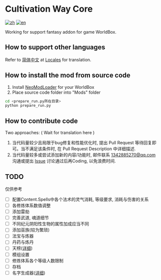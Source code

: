 # Cultivation Way Core

[![zh](https://img.shields.io/badge/zh-简体中文-red.svg)](README.md)
[![en](https://img.shields.io/badge/en-English-green.svg)](README.en.md)

Working for support fantasy addon for game WorldBox.

## How to support other languages

Refer to [简体中文](./Locales/cz.json) at [Locales](./Locales) for translation.

## How to install the mod from source code

1. Install [NeoModLoader](https://github.com/WorldBoxOpenMods/ModLoader/blob/master/README.en.md#how-to-install) for
   your WorldBox
2. Place source code folder into "Mods" folder

``` bash
cd <prepare_run.py所在目录>
python prepare_run.py
```

## How to contribute code

Two approaches: ( Wait for translation here )

1. 当代码量较少且局限于bug修复和性能优化时, 提出 Pull Request 等待回复即可。当不满足该条件时, 在 Pull Request Description
   中详细描述.
2. 当代码量较多或尝试添加新的内容/功能时, 邮件联系 <1342885270@qq.com>
   沟通或提出 [Issue](https://github.com/inmny/Cultivation-Way-Core/issues/new?assignees=&labels=&projects=&template=feature_request.md&title=)
   讨论通过后再Coding, 以免浪费时间.

## TODO

仅供参考

- [ ] 配置Content.Spells中各个法术的灵气消耗, 等级要求, 消耗与伤害的关系
- [ ] 各修炼体系数值调整
- [ ] 添加雷劫
- [ ] 完善武道, 魂道细节
- [ ] 不同纪元阴阳性生物的属性加成应当不同
- [ ] 添加巫族(较为繁琐)
- [ ] 法宝与炼器
- [ ] 丹药与炼丹
- [ ] 天榜([详细](https://github.com/inmny/Cultivation-Way-Core/blob/main/docs/contents_index/world_top.md))
- [ ] 模组设置
- [ ] 修炼体系各个等级人数限制
- [ ] 存档
- [ ] 名字生成器([详细](https://github.com/inmny/Cultivation-Way-Core/blob/main/docs/contents_index/name_generator.md))
